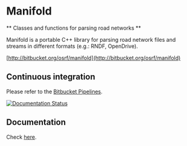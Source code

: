 # Manifold

** Classes and functions for parsing road networks **

Manifold is a portable C++ library for parsing road network files and streams in
different formats (e.g.: RNDF, OpenDrive).

  [http://bitbucket.org/osrf/manifold](http://bitbucket.org/osrf/manifold)

## Continuous integration

Please refer to the [Bitbucket Pipelines](https://bitbucket.org/osrf/manifold/addon/pipelines/home#!/).

[![Documentation Status](https://readthedocs.org/projects/manifold/badge/?version=latest)](https://readthedocs.org/projects/manifold/?badge=latest)


## Documentation

Check [here](http://manifold.readthedocs.io/en/latest/).
